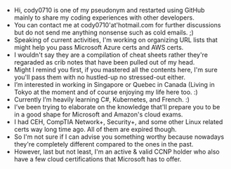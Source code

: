 - Hi, cody0710 is one of my pseudonym and restarted using GitHub mainly to share my coding experiences with other developers.
- You can contact me at cody0710'at'hotmail.com for further discussions but do not send me anything nonsense such as cold emails. ;)
- Speaking of current activities, I'm working on organizing URL lists that might help you pass Microsoft Azure certs and AWS certs.
- I wouldn't say they are a compilation of cheat sheets rather they're regaraded as crib notes that have been pulled out of my head.
- Might I remind you first, if you mastered all the contents here, I'm sure you'll pass them with no hustled-up no stressed-out either.
- I’m interested in working in Singapore or Quebec in Canada (Living in Tokyo at the moment and of course enjoying my life here too. :)
- Currently I’m heavily learning C#, Kubernetes, and French. :)
- I’ve been trying to elaborate on the knowledge that'll prepare you to be in a good shape for Microsoft and Amazon's cloud exams.
- I had CEH, CompTIA Network+, Security+, and some other Linux related certs way long time ago. All of them are expired though. 
- So I'm not sure if I can advise you something worthy because nowadays they're completely different compared to the ones in the past.
- However, last but not least, I'm an active & valid CCNP holder who also have a few cloud certifications that Microsoft has to offer.

<!---
cody0710/cody0710 is a ✨ special ✨ repository because its `README.md` (this file) appears on your GitHub profile.
You can click the Preview link to take a look at your changes.
--->
